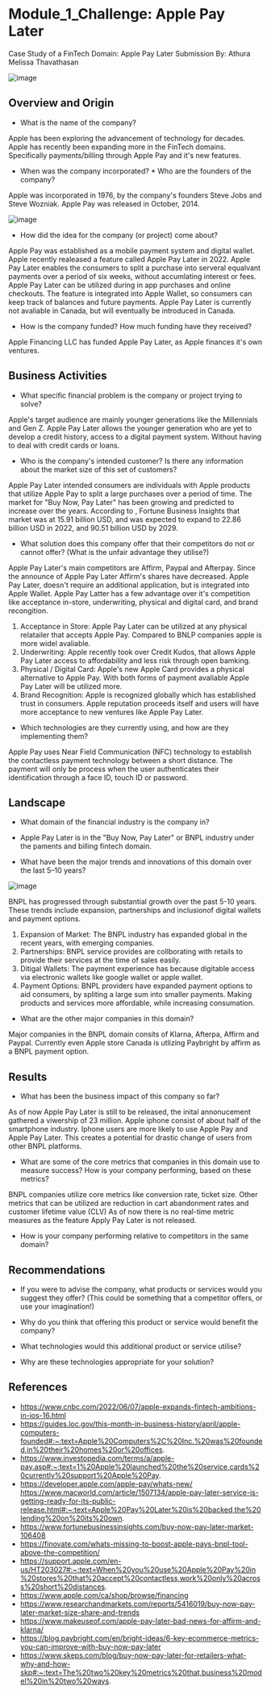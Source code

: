 # Module_1_Challenge: Apple Pay Later
Case Study of a FinTech Domain: Apple Pay Later
Submission By: Athura Melissa Thavathasan

![image](https://user-images.githubusercontent.com/125240804/221737593-f513066d-1843-4a30-bfd5-3a37aa563ab6.png)

## Overview and Origin

* What is the name of the company?

Apple has been exploring the advancement of technology for decades. Apple has recently been expanding more in the FinTech domains. Specifically payments/billing through Apple Pay and it's new features.

* When was the company incorporated? * Who are the founders of the company?

Apple was incorporated in 1976, by the company's founders Steve Jobs and Steve Wozniak. Apple Pay was released in October, 2014. 

![image](https://user-images.githubusercontent.com/125240804/221737878-f1eba3ee-3a32-4cb9-ab20-7d2839b113d8.png)

* How did the idea for the company (or project) come about?

Apple Pay was established as a mobile payment system and digital wallet. Apple recently realeased a feature called Apple Pay Later in 2022. Apple Pay Later enables the consumers to split a purchase into serveral equalvant payments over a period of six weeks, without accumlating interest or fees. Apple Pay Later can be utilized during in app purchases and online checkouts. The feature is integrated into Apple Wallet, so consumers can keep track of balances and future payments. Apple Pay Later is currently not avaliable in Canada, but will eventually be introduced in Canada.

* How is the company funded? How much funding have they received?

Apple Financing LLC has funded Apple Pay Later, as Apple finances it's own ventures.

## Business Activities

* What specific financial problem is the company or project trying to solve?

Apple's target audience are mainly younger generations like the Millennials and Gen Z. Apple Pay Later allows the younger generation who are yet to develop a credit history, access to a digital payment system. Without having to deal with credit cards or loans. 

* Who is the company's intended customer?  Is there any information about the market size of this set of customers?

Apple Pay Later intended consumers are individuals with Apple products that utilize Apple Pay to split a large purchases over a period of time. The market for "Buy Now, Pay Later" has been growing and predicted to increase over the years. According to , Fortune Business Insights that market was at 15.91 billion USD, and was expected to expand to 22.86 billion USD in 2022, and 90.51 billion USD by 2029.

* What solution does this company offer that their competitors do not or cannot offer? (What is the unfair advantage they utilise?)

Apple Pay Later's main competitors are Affirm, Paypal and Afterpay. Since the announce of Apple Pay Later Affirm's shares have decreased. Apple Pay Later, doesn't require an additional application, but is integrated into Apple Wallet. Apple Pay Latter has a few advantage over it's competition like acceptance in-store, underwriting, physical and digital card, and brand recongition.

1. Acceptance in Store: Apple Pay Later can be utilized at any physical relatailer that accepts Apple Pay. Compared to BNLP companies apple is more widel avaliable. 
2. Underwriting: Apple recently took over Credit Kudos, that allows Apple Pay Later access to affordability and less risk through open bamking.
3. Physical / Digital Card: Apple's new Apple Card provides a physical alternative to Apple Pay. With both forms of payment avaliable Apple Pay Later will be utilized more. 
4. Brand Recognition: Apple is recognized globally which has established trust in consumers. Apple reputation proceeds itself and users will have more acceptance to new ventures like Apple Pay Later.

* Which technologies are they currently using, and how are they implementing them? 

Apple Pay uses Near Field Communication (NFC) technology to establish the contactless payment technology between a short distance. The payment will only be process when the user authenticates their identification through a face ID, touch ID or password.

## Landscape

* What domain of the financial industry is the company in?

* Apple Pay Later is in the "Buy Now, Pay Later" or BNPL industry under the paments and billing fintech domain.

* What have been the major trends and innovations of this domain over the last 5–10 years?

![image](https://user-images.githubusercontent.com/125240804/221738260-8405b378-2ac0-4e47-b1a2-1f619a64c0f5.png)

BNPL has progressed through substantial growth over the past 5-10 years. These trends include expansion, partnerships and inclusionof digital wallets and payment options. 

1. Expansion of Market: The BNPL industry has expanded global in the recent years, with emerging companies.
2. Partnerships: BNPL service provides are collborating with retails to provide their services at the time of sales easily.
3. Ditigal Wallets: The payment experience has because digitable access via electronic wallets like google wallet or apple wallet.
4. Payment Options: BNPL providers have expanded payment options to aid consumers, by spliting a large sum into smaller payments. Making products and services more affordable, while increasing consumation.

* What are the other major companies in this domain?

Major companies in the BNPL domain consits of Klarna, Afterpa, Affirm and Paypal. Currently even Apple store Canada is utlizing Paybright by affirm as a BNPL payment option.

## Results

* What has been the business impact of this company so far?

As of now Apple Pay Later is still to be released, the inital annonucement gathered a viwership of 23 million. Apple iphone consist of about half of the smartphone industry. Iphone users are more likely to use Apple Pay and Apple Pay Later. This creates a potential for drastic change of users from other BNPL platforms.

* What are some of the core metrics that companies in this domain use to measure success? How is your company performing, based on these metrics?

BNPL companies utilize core metrics like conversion rate, ticket size. Other metrics that can be utilized are reduction in cart abandonment rates and customer lifetime value (CLV) As of now there is no real-time metric measures as the feature Apply Pay Later is not released.

* How is your company performing relative to competitors in the same domain?

## Recommendations

* If you were to advise the company, what products or services would you suggest they offer? (This could be something that a competitor offers, or use your imagination!)

* Why do you think that offering this product or service would benefit the company?

* What technologies would this additional product or service utilise?

* Why are these technologies appropriate for your solution?

## References

* https://www.cnbc.com/2022/06/07/apple-expands-fintech-ambitions-in-ios-16.html
* https://guides.loc.gov/this-month-in-business-history/april/apple-computers-founded#:~:text=Apple%20Computers%2C%20Inc.%20was%20founded,in%20their%20homes%20or%20offices.
* https://www.investopedia.com/terms/a/apple-pay.asp#:~:text=1%20Apple%20launched%20the%20service,cards%20currently%20support%20Apple%20Pay.
* https://developer.apple.com/apple-pay/whats-new/
https://www.macworld.com/article/1507134/apple-pay-later-service-is-getting-ready-for-its-public-release.html#:~:text=Apple%20Pay%20Later%20is%20backed,the%20lending%20on%20its%20own.
* https://www.fortunebusinessinsights.com/buy-now-pay-later-market-106408
* https://finovate.com/whats-missing-to-boost-apple-pays-bnpl-tool-above-the-competition/
* https://support.apple.com/en-us/HT203027#:~:text=When%20you%20use%20Apple%20Pay%20in%20stores%20that%20accept%20contactless,work%20only%20across%20short%20distances.
* https://www.apple.com/ca/shop/browse/financing
* https://www.researchandmarkets.com/reports/5416019/buy-now-pay-later-market-size-share-and-trends
* https://www.makeuseof.com/apple-pay-later-bad-news-for-affirm-and-klarna/
* https://blog.paybright.com/en/bright-ideas/6-key-ecommerce-metrics-you-can-improve-with-buy-now-pay-later
* https://www.skeps.com/blog/buy-now-pay-later-for-retailers-what-why-and-how-skp#:~:text=The%20two%20key%20metrics%20that,business%20model%20in%20two%20ways.

